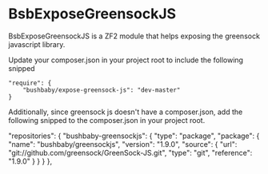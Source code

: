 # BsbExposeGreensockJS

BsbExposeGreensockJS is a ZF2 module that helps exposing the greensock javascript library.

Update your composer.json in your project root to include the following snipped

    "require": {
        "bushbaby/expose-greensock-js": "dev-master"
    }

Additionally, since greensock js doesn't have a composer.json, add the following snipped to the composer.json in your project root.

   "repositories":
       {
           "bushbaby-greensockjs": {
               "type": "package",
               "package": {
                   "name": "bushbaby/greensockjs",
                   "version": "1.9.0",
                   "source": {
                       "url": "git://github.com/greensock/GreenSock-JS.git",
                       "type": "git",
                       "reference": "1.9.0"
                   }
               }
           }
       },





